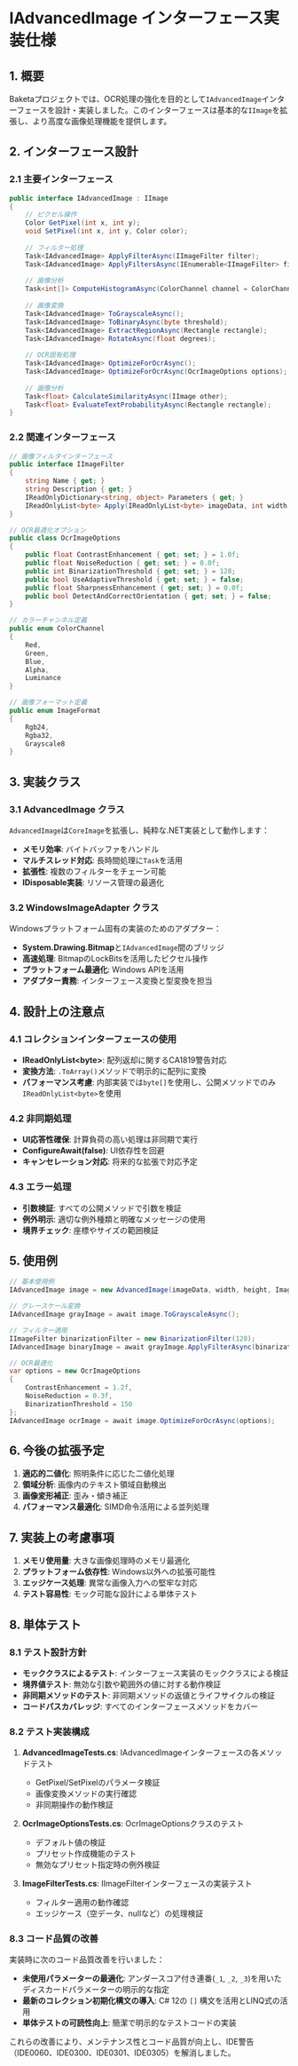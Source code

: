 # IAdvancedImage インターフェース実装仕様

## 1. 概要

Baketaプロジェクトでは、OCR処理の強化を目的として`IAdvancedImage`インターフェースを設計・実装しました。このインターフェースは基本的な`IImage`を拡張し、より高度な画像処理機能を提供します。

## 2. インターフェース設計

### 2.1 主要インターフェース

```csharp
public interface IAdvancedImage : IImage
{
    // ピクセル操作
    Color GetPixel(int x, int y);
    void SetPixel(int x, int y, Color color);
    
    // フィルター処理
    Task<IAdvancedImage> ApplyFilterAsync(IImageFilter filter);
    Task<IAdvancedImage> ApplyFiltersAsync(IEnumerable<IImageFilter> filters);
    
    // 画像分析
    Task<int[]> ComputeHistogramAsync(ColorChannel channel = ColorChannel.Luminance);
    
    // 画像変換
    Task<IAdvancedImage> ToGrayscaleAsync();
    Task<IAdvancedImage> ToBinaryAsync(byte threshold);
    Task<IAdvancedImage> ExtractRegionAsync(Rectangle rectangle);
    Task<IAdvancedImage> RotateAsync(float degrees);
    
    // OCR固有処理
    Task<IAdvancedImage> OptimizeForOcrAsync();
    Task<IAdvancedImage> OptimizeForOcrAsync(OcrImageOptions options);
    
    // 画像分析
    Task<float> CalculateSimilarityAsync(IImage other);
    Task<float> EvaluateTextProbabilityAsync(Rectangle rectangle);
}
```

### 2.2 関連インターフェース

```csharp
// 画像フィルタインターフェース
public interface IImageFilter
{
    string Name { get; }
    string Description { get; }
    IReadOnlyDictionary<string, object> Parameters { get; }
    IReadOnlyList<byte> Apply(IReadOnlyList<byte> imageData, int width, int height, int stride);
}

// OCR最適化オプション
public class OcrImageOptions
{
    public float ContrastEnhancement { get; set; } = 1.0f;
    public float NoiseReduction { get; set; } = 0.0f;
    public int BinarizationThreshold { get; set; } = 128;
    public bool UseAdaptiveThreshold { get; set; } = false;
    public float SharpnessEnhancement { get; set; } = 0.0f;
    public bool DetectAndCorrectOrientation { get; set; } = false;
}

// カラーチャンネル定義
public enum ColorChannel
{
    Red,
    Green,
    Blue,
    Alpha,
    Luminance
}

// 画像フォーマット定義
public enum ImageFormat
{
    Rgb24,
    Rgba32,
    Grayscale8
}
```

## 3. 実装クラス

### 3.1 AdvancedImage クラス

`AdvancedImage`は`CoreImage`を拡張し、純粋な.NET実装として動作します：

- **メモリ効率**: バイトバッファをハンドル
- **マルチスレッド対応**: 長時間処理に`Task`を活用
- **拡張性**: 複数のフィルターをチェーン可能
- **IDisposable実装**: リソース管理の最適化

### 3.2 WindowsImageAdapter クラス

Windowsプラットフォーム固有の実装のためのアダプター：

- **System.Drawing.Bitmap**と`IAdvancedImage`間のブリッジ
- **高速処理**: BitmapのLockBitsを活用したピクセル操作
- **プラットフォーム最適化**: Windows APIを活用
- **アダプター責務**: インターフェース変換と型変換を担当

## 4. 設計上の注意点

### 4.1 コレクションインターフェースの使用

- **IReadOnlyList&lt;byte&gt;**: 配列返却に関するCA1819警告対応
- **変換方法**: `.ToArray()`メソッドで明示的に配列に変換
- **パフォーマンス考慮**: 内部実装では`byte[]`を使用し、公開メソッドでのみ`IReadOnlyList<byte>`を使用

### 4.2 非同期処理

- **UI応答性確保**: 計算負荷の高い処理は非同期で実行
- **ConfigureAwait(false)**: UI依存性を回避
- **キャンセレーション対応**: 将来的な拡張で対応予定

### 4.3 エラー処理

- **引数検証**: すべての公開メソッドで引数を検証
- **例外明示**: 適切な例外種類と明確なメッセージの使用
- **境界チェック**: 座標やサイズの範囲検証

## 5. 使用例

```csharp
// 基本使用例
IAdvancedImage image = new AdvancedImage(imageData, width, height, ImageFormat.Rgb24);

// グレースケール変換
IAdvancedImage grayImage = await image.ToGrayscaleAsync();

// フィルター適用
IImageFilter binarizationFilter = new BinarizationFilter(128);
IAdvancedImage binaryImage = await grayImage.ApplyFilterAsync(binarizationFilter);

// OCR最適化
var options = new OcrImageOptions
{
    ContrastEnhancement = 1.2f,
    NoiseReduction = 0.3f,
    BinarizationThreshold = 150
};
IAdvancedImage ocrImage = await image.OptimizeForOcrAsync(options);
```

## 6. 今後の拡張予定

1. **適応的二値化**: 照明条件に応じた二値化処理
2. **領域分析**: 画像内のテキスト領域自動検出
3. **画像変形補正**: 歪み・傾き補正
4. **パフォーマンス最適化**: SIMD命令活用による並列処理

## 7. 実装上の考慮事項

1. **メモリ使用量**: 大きな画像処理時のメモリ最適化
2. **プラットフォーム依存性**: Windows以外への拡張可能性
3. **エッジケース処理**: 異常な画像入力への堅牢な対応
4. **テスト容易性**: モック可能な設計による単体テスト

## 8. 単体テスト

### 8.1 テスト設計方針

- **モッククラスによるテスト**: インターフェース実装のモッククラスによる検証
- **境界値テスト**: 無効な引数や範囲外の値に対する動作検証
- **非同期メソッドのテスト**: 非同期メソッドの返値とライフサイクルの検証
- **コードパスカバレッジ**: すべてのインターフェースメソッドをカバー

### 8.2 テスト実装構成

1. **AdvancedImageTests.cs**: IAdvancedImageインターフェースの各メソッドテスト
   - GetPixel/SetPixelのパラメータ検証
   - 画像変換メソッドの実行確認
   - 非同期操作の動作検証

2. **OcrImageOptionsTests.cs**: OcrImageOptionsクラスのテスト
   - デフォルト値の検証
   - プリセット作成機能のテスト
   - 無効なプリセット指定時の例外検証

3. **ImageFilterTests.cs**: IImageFilterインターフェースの実装テスト
   - フィルター適用の動作確認
   - エッジケース（空データ、nullなど）の処理検証
   
### 8.3 コード品質の改善

実装時に次のコード品質改善を行いました：

- **未使用パラメーターの最適化**: アンダースコア付き連番(`_1`, `_2`, `_3`)を用いたディスカードパラメーターの明示的な指定
- **最新のコレクション初期化構文の導入**: C# 12の `[]` 構文を活用とLINQ式の活用
- **単体テストの可読性向上**: 簡潔で明示的なテストコードの実装

これらの改善により、メンテナンス性とコード品質が向上し、IDE警告（IDE0060、IDE0300、IDE0301、IDE0305）を解消しました。
